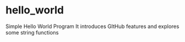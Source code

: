 # hello_world
Simple Hello World Program
It introduces GItHub features and explores some string functions
